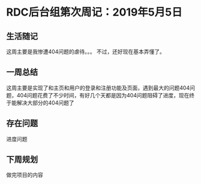 # RDC后台组第次周记：2019年5月5日

## 生活随记
这周主要是我惨遭404问题的虐待。。。
不过，还好现在基本弄懂了。


## 一周总结
这周主要是实现了和主页和用户的登录和注册功能及页面，遇到最大的问题404问题，404问题花费了不少时间，有好几个天都是因为404问题阻碍了进度，现在终于能解决大部分的404问题了

## 存在问题
进度问题




## 下周规划
做完项目的内容